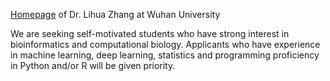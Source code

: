 [Homepage](https://zhanglhbioinfor.github.io/) of Dr. Lihua Zhang at Wuhan University

We are seeking self-motivated students who have strong interest in bioinformatics and computational biology. 
Applicants who have experience in machine learning, deep learning, statistics and programming proficiency in Python and/or R will be given priority.


